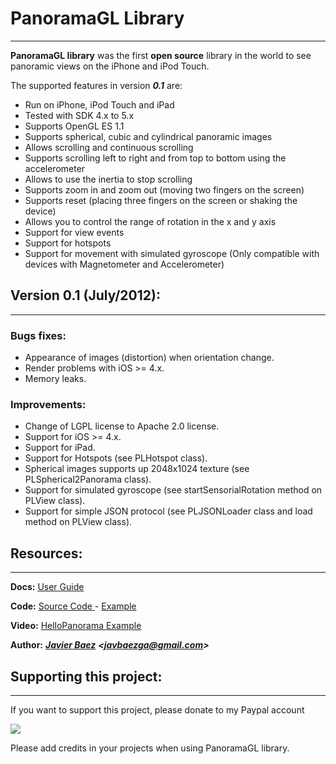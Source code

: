 # PanoramaGL Library #

---


**PanoramaGL library** was the first **open source** library in the world to see panoramic views on the  iPhone and iPod Touch.

The supported features in version _**0.1**_ are:

- Run on iPhone, iPod Touch and iPad <br />
- Tested with SDK 4.x to 5.x <br />
- Supports OpenGL ES 1.1<br />
- Supports spherical, cubic and cylindrical panoramic images<br />
- Allows scrolling and continuous scrolling<br />
- Supports scrolling left to right and from top to bottom using the accelerometer<br />
- Allows to use the inertia to stop scrolling<br />
- Supports zoom in and zoom out (moving two fingers on the screen)<br />
- Supports reset (placing three fingers on the screen or shaking the device)<br />
- Allows you to control the range of rotation in the x and y axis<br />
- Support for view events<br />
- Support for hotspots<br />
- Support for movement with simulated gyroscope (Only compatible with devices with Magnetometer and Accelerometer)<br />

## **Version 0.1 (July/2012):** ##

---


### Bugs fixes: ###

- Appearance of images (distortion) when orientation change.<br />
- Render problems with iOS >= 4.x.<br />
- Memory leaks.<br />

### Improvements: ###

- Change of LGPL license to Apache 2.0 license.<br />
- Support for iOS >= 4.x.<br />
- Support for iPad.<br />
- Support for Hotspots (see PLHotspot class).<br />
- Spherical images supports up 2048x1024 texture (see PLSpherical2Panorama class).<br />
- Support for simulated gyroscope (see startSensorialRotation method on PLView class).<br />
- Support for simple JSON protocol (see PLJSONLoader class and load method on PLView class).<br />

## Resources: ##

---


**Docs:** [User Guide](http://code.google.com/p/panoramagl/wiki/UserGuide)

**Code:** [Source Code ](http://panoramagl.googlecode.com/files/PanoramaGL_0.1.zip)  - [Example](http://panoramagl.googlecode.com/files/HelloPanoramaGL.zip)

**Video:** [HelloPanorama Example](http://www.youtube.com/watch?v=1eSnM9eL3l0)

**Author:** _**[Javier Baez](mailto:javbaezga@gmail.com)**_ _**<[javbaezga@gmail.com](mailto:javbaezga@gmail.com)>**_
<br />
## Supporting this project: ##

---


If you want to support this project, please donate to my Paypal account

[![](https://www.paypal.com/en_US/i/btn/btn_donateCC_LG.gif)](https://www.paypal.com/cgi-bin/webscr?cmd=_donations&business=TN942N9FFXYEL&lc=EC&item_name=PanoramaGL&currency_code=USD&bn=PP%2dDonationsBF%3abtn_donateCC_LG%2egif%3aNonHosted)

Please add credits in your projects when using PanoramaGL library.